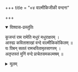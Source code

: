 +++
title = "०४ वाल्मीकिजीकी वन्दना"

+++


<details open><summary>विश्वास-प्रस्तुतिः</summary>

कूजन्तं राम रामेति मधुरं मधुराक्षरम् ।  
आरुह्य कविताशाखां वन्दे वाल्मीकिकोकिलम् ॥  
यः पिबन् सततं रामचरितामृतसागरम् ।  
अतृप्तस्तं मुनिं वन्दे प्राचेतसमकल्मषम् ॥
</details>

<details><summary>मूलम्</summary>

कूजन्तं राम रामेति मधुरं मधुराक्षरम् ।  
आरुह्य कविताशाखां वन्दे वाल्मीकिकोकिलम् ॥  
यः पिबन् सततं रामचरितामृतसागरम् ।  
अतृप्तस्तं मुनिं वन्दे प्राचेतसमकल्मषम् ॥
</details>
